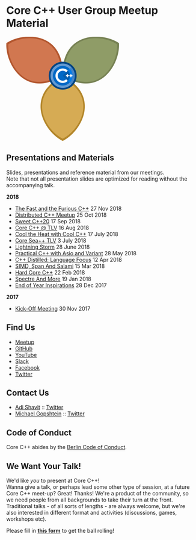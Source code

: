 # Core C++ User Group Meetup Material

![logo](assets/corecpp.png) 

## Presentations and Materials

Slides, presentations and reference material from our meetings.  
Note that not all presentation slides are optimized for reading without the accompanying talk.

**2018**
- [The Fast and the Furious C++](2018-11-27_FastFurious) 27 Nov 2018
- [Distributed C++ Meetup](2018-10-25_Distributed) 25 Oct 2018
- [Sweet C++20](2018-09-17_Sweet-C++) 17 Sep 2018
- [Core C++ @ TLV](2018-08-18_Core-C++TLV) 16 Aug 2018
- [Cool the Heat with Cool C++](2018-07-17_Cool-the-Heat-with-Cool-C++) 17 July 2018
- [Core Sea++ TLV](2018-07-03_Core-Sea++TLV) 3 July 2018
- [Lightning Storm](2018-06-28_Lightening-Storm) 28 June 2018
- [Practical C++ with Asio and Variant](2018-05-28_Practical-C++Asio-Variant) 28 May 2018
- [C++ Distilled: Language Focus](2018-04-12_C++-Distilled) 12 Apr 2018
- [SIMD, Span And Salami](2018-03-15_SIMD-Span-and-Salami) 15 Mar 2018
- [Hard Core C++](2018-02-22_Hard-Core-C++) 22 Feb 2018
- [Spectre And More](2018-01-29_Spectre-And-More) 19 Jan 2018
- [End of Year Inspirations](2017-12-28_End-Of-Year-Inspirations) 28 Dec 2017

**2017**
- [Kick-Off Meeting](2017-11-30_Kick-Off-Meeting) 30 Nov 2017

## Find Us

- [Meetup](https://meetup.com/CoreCpp)
- [GitHub](https://github.com/CoreCppIL)
- [YouTube](https://www.youtube.com/channel/UCE14XYFaK1fDTnOTqlOFrrQ)
- [Slack](https://cpplang.slack.com/messages/C7UFRMFBP)
- [Facebook](https://facebook.com/corecpp)
- [Twitter](https://twitter.com/corecpp)

## Contact Us
- [Adi Shavit](mailto:adishavit@gmail.com) :: [Twitter](https://twitter.com/adishavit)
- [Michael Gopshtein](mailto:mgopshtein@gmail.com) :: [Twitter](https://twitter.com/michael_gop)

## Code of Conduct
Core C++ abides by the [Berlin Code of Conduct](http://berlincodeofconduct.org/).

## We Want Your Talk!
We'd like *you* to present at Core C++!  
Wanna give a talk, or perhaps lead some other type of session, at a future Core C++ meet-up?
Great! Thanks! We're a product of the community, so we need people from all backgrounds to take their turn at the front.
Traditional talks - of all sorts of lengths - are always welcome, but we're also interested in different format and activities (discussions, games, workshops etc).

Please fill in [**this form**](https://t.co/pvP6WE2vpl) to get the ball rolling!
